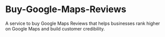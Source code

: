 # Buy-Google-Maps-Reviews
A service to buy Google Maps Reviews that helps businesses rank higher on Google Maps and build customer credibility.
